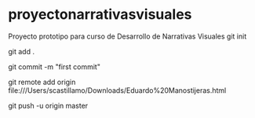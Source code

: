 # proyectonarrativasvisuales
Proyecto prototipo para curso de Desarrollo de Narrativas Visuales
git init

git add .

git commit -m "first commit"

git remote add origin file:///Users/scastillamo/Downloads/Eduardo%20Manostijeras.html

git push -u origin master
